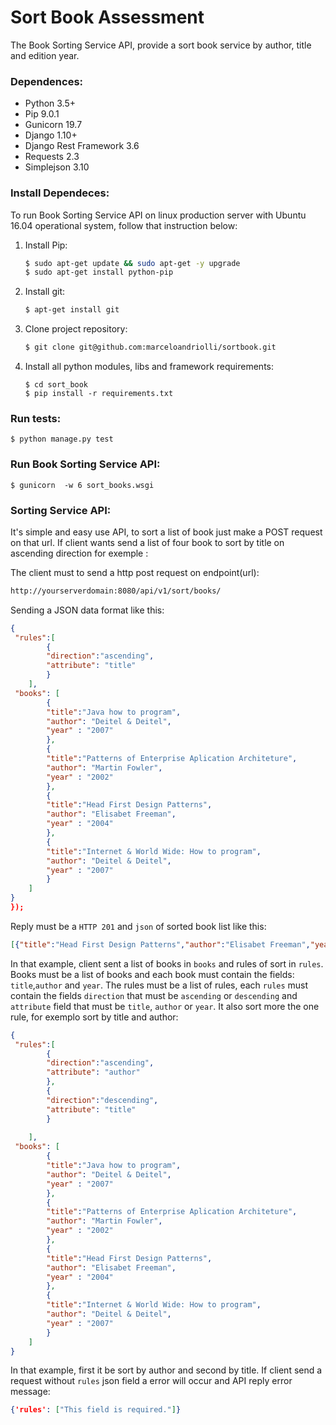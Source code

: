 # Sort Book Assessment

The Book Sorting Service API, provide a sort book service by author, title and edition year.

### Dependences:
* Python 3.5+
* Pip 9.0.1
* Gunicorn 19.7
* Django 1.10+
* Django Rest Framework 3.6
* Requests 2.3
* Simplejson 3.10

### Install Dependeces:

To run Book Sorting Service API on linux production server with Ubuntu 16.04 operational system, follow that instruction below:

1) Install Pip:    
    ```sh
    $ sudo apt-get update && sudo apt-get -y upgrade
    $ sudo apt-get install python-pip
    ```

2) Install git:
    ```sh
    $ apt-get install git
    ```

3) Clone project repository:
    ```sh
    $ git clone git@github.com:marceloandriolli/sortbook.git
    ```
4) Install all python modules, libs and framework requirements:
    ```ssh
    $ cd sort_book
    $ pip install -r requirements.txt
    ```

### Run tests:

```ssh
$ python manage.py test
```

### Run Book Sorting Service API:
```ssh
$ gunicorn  -w 6 sort_books.wsgi
```

### Sorting Service API:
It's simple and easy use API, to sort a list of book  just make a POST request on that url. If client wants send a list of four book to sort by title on ascending direction for exemple :

The client must to send a http post request on endpoint(url):
```sh
http://yourserverdomain:8080/api/v1/sort/books/
```

Sending a JSON data format like this:
```json
{   
 "rules":[
        {
        "direction":"ascending",
        "attribute": "title"
        }
    ],
 "books": [
        {
        "title":"Java how to program",
        "author": "Deitel & Deitel",
        "year" : "2007"
        },
        {
        "title":"Patterns of Enterprise Aplication Architeture",
        "author": "Martin Fowler",
        "year" : "2002"
        },
        {
        "title":"Head First Design Patterns",
        "author": "Elisabet Freeman",
        "year" : "2004"
        },
        {
        "title":"Internet & World Wide: How to program",
        "author": "Deitel & Deitel",
        "year" : "2007"
        }       
    ] 
}
});
```

Reply must be a ```HTTP 201``` and ```json``` of sorted book list like this:
```json
[{"title":"Head First Design Patterns","author":"Elisabet Freeman","year":"2004"},{"title":"Internet & World Wide: How to program","author":"Deitel & Deitel","year":"2007"},{"title":"Java how to program","author":"Deitel & Deitel","year":"2007"},{"title":"Patterns of Enterprise Aplication Architeture","author":"Martin Fowler","year":"2002"}]
```

In that example, client sent a list of books in ```books``` and rules of sort in ```rules```. Books must be a list of books and each book must contain the fields: ```title```,```author``` and ```year```. The rules must be a list of rules, each ```rules``` must contain the fields ```direction``` that must be ```ascending``` or ```descending``` and  ``` attribute``` field that must be ```title```, ```author``` or ```year```. It also sort more the one rule, for exemplo sort by title and author:

```json
{   
 "rules":[
        {
        "direction":"ascending",
        "attribute": "author"
        },
        {
        "direction":"descending",
        "attribute": "title"
        }       
        
    ],
 "books": [
        {
        "title":"Java how to program",
        "author": "Deitel & Deitel",
        "year" : "2007"
        },
        {
        "title":"Patterns of Enterprise Aplication Architeture",
        "author": "Martin Fowler",
        "year" : "2002"
        },
        {
        "title":"Head First Design Patterns",
        "author": "Elisabet Freeman",
        "year" : "2004"
        },
        {
        "title":"Internet & World Wide: How to program",
        "author": "Deitel & Deitel",
        "year" : "2007"
        }       
    ] 
}
```

In that example, first it be sort by author and second by title. If client send a request without ```rules``` json field a error will occur and API reply error message:

```json
{'rules': ["This field is required."]}
```